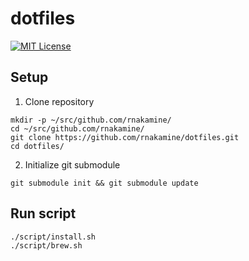 # dotfiles

[![MIT License](http://img.shields.io/badge/license-MIT-blue.svg?style=flat)](LICENSE)

## Setup
1. Clone repository
```
mkdir -p ~/src/github.com/rnakamine/
cd ~/src/github.com/rnakamine/
git clone https://github.com/rnakamine/dotfiles.git
cd dotfiles/
```

2. Initialize git submodule
```
git submodule init && git submodule update
```

## Run script
```
./script/install.sh
./script/brew.sh
```
